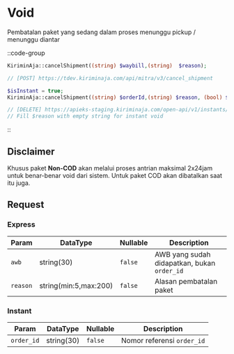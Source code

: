 # Void

Pembatalan paket yang sedang dalam proses menunggu pickup / menunggu diantar

::code-group
```php [Express]
KiriminAja::cancelShipment((string) $waybill,(string)  $reason);

// [POST] https://tdev.kiriminaja.com/api/mitra/v3/cancel_shipment

```
```php [Instant]
$isInstant = true;
KiriminAja::cancelShipment((string) $orderId,(string) $reason, (bool) $isInstant);

// [DELETE] https://apieks-staging.kiriminaja.com/open-api/v1/instants/{order_id}
// Fill $reason with empty string for instant void
```
::

## Disclaimer
Khusus paket **Non-COD** akan melalui proses antrian maksimal 2x24jam untuk benar-benar void dari sistem. Untuk paket COD akan dibatalkan saat itu juga.

## Request

### Express
| Param      | DataType              | Nullable  | Description                                   |
|------------|-----------------------|-----------|-----------------------------------------------|
| ``awb``    | string(30)            | ``false`` | AWB yang sudah didapatkan, bukan ``order_id`` |
| ``reason`` | string(min:5,max:200) | ``false`` | Alasan pembatalan paket                       |

### Instant
| Param        | DataType              | Nullable  | Description               |
|--------------|-----------------------|-----------|---------------------------|
| ``order_id`` | string(30)            | ``false`` | Nomor referensi `order_id` |
